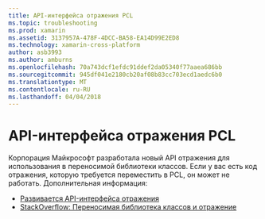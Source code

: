 ```yaml
---
title: API-интерфейса отражения PCL
ms.topic: troubleshooting
ms.prod: xamarin
ms.assetid: 3137957A-478F-4DCC-BA58-EA14D99E2ED8
ms.technology: xamarin-cross-platform
author: asb3993
ms.author: amburns
ms.openlocfilehash: 70a743dcf1efdc91ddef2da05340f77aaea686bb
ms.sourcegitcommit: 945df041e2180cb20af08b83cc703ecd1aedc6b0
ms.translationtype: MT
ms.contentlocale: ru-RU
ms.lasthandoff: 04/04/2018
---
```

# <a name="pcl-reflection-api"></a>API-интерфейса отражения PCL

Корпорация Майкрософт разработала новый API отражения для использования в переносимой библиотеки классов. Если у вас есть код отражения, которую требуется переместить в PCL, он может не работать. Дополнительная информация:

- [Развивается API-интерфейса отражения](http://blogs.msdn.com/b/dotnet/archive/2012/08/28/evolving-the-reflection-api.aspx)
- [StackOverflow: Переносимая библиотека классов и отражение](http://stackoverflow.com/questions/14061291/portable-class-library-and-reflection)
